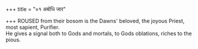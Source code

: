 +++
title = "०१ अबोधि जार"

+++
ROUSED from their bosom is the Dawns' beloved, the joyous Priest, most sapient, Purifier.  
     He gives a signal both to Gods and mortals, to Gods oblations, riches to the pious.